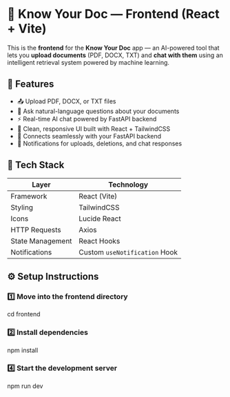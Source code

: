 # 🎨 Know Your Doc — Frontend (React + Vite)

This is the **frontend** for the **Know Your Doc** app — an AI-powered tool that lets you **upload documents** (PDF, DOCX, TXT) and **chat with them** using an intelligent retrieval system powered by machine learning.


## 🚀 Features

- 📤 Upload PDF, DOCX, or TXT files  
- 💬 Ask natural-language questions about your documents  
- ⚡ Real-time AI chat powered by FastAPI backend  
- 🧭 Clean, responsive UI built with React + TailwindCSS  
- 🔗 Connects seamlessly with your FastAPI backend  
- 🔔 Notifications for uploads, deletions, and chat responses  


## 🧩 Tech Stack

| Layer | Technology |
|--------|-------------|
| Framework | React (Vite) |
| Styling | TailwindCSS |
| Icons | Lucide React |
| HTTP Requests | Axios |
| State Management | React Hooks |
| Notifications | Custom `useNotification` Hook |


## ⚙️ Setup Instructions

### 1️⃣ Move into the frontend directory
cd frontend

### 2️⃣ Install dependencies
npm install

### 4️⃣ Start the development server
npm run dev


